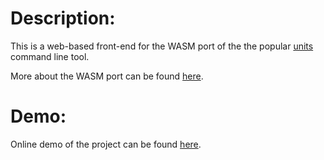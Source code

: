 Description:
===========
This is a web-based front-end for the WASM port of the the popular [units](https://www.gnu.org/software/units/) command line tool.

More about the WASM port can be found [here](https://github.com/yanosh-k/gnu-wasmunits).


Demo:
=====

Online demo of the project can be found [here](https://yanosh.net/units-wasm/).
